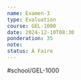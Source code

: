 ```yaml
---
name: Examen-3
type: Evaluation
course: GEL-1000
date: 2024-12-10T08:30
ponderation: 35
note:
status: À Faire
---
```

#school/GEL-1000  
